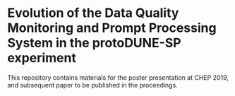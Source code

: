 # Evolution of the Data Quality Monitoring and Prompt Processing System in the protoDUNE-SP experiment

This repository contains materials for the poster presentation at CHEP 2019, and subsequent paper to be published in the proceedings.

